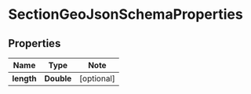 # SectionGeoJsonSchemaProperties

## Properties

Name | Type | Note
---- | ---- | ----
**length** | **Double** | [optional] 

